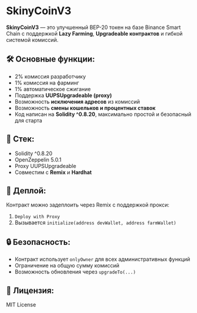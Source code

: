 # SkinyCoinV3

**SkinyCoinV3** — это улучшенный BEP-20 токен на базе Binance Smart Chain с поддержкой **Lazy Farming**, **Upgradeable контрактов** и гибкой системой комиссий.

## 🛠 Основные функции:
- 2% комиссия разработчику
- 1% комиссия на фарминг
- 1% автоматическое сжигание
- Поддержка **UUPSUpgradeable (proxy)**
- Возможность **исключения адресов** из комиссий
- Возможность **смены кошельков и процентных ставок**
- Код написан на **Solidity ^0.8.20**, максимально простой и безопасный для старта

## 🧱 Стек:
- Solidity ^0.8.20
- OpenZeppelin 5.0.1
- Proxy UUPSUpgradeable
- Совместим с **Remix** и **Hardhat**

## 🚀 Деплой:
Контракт можно задеплоить через Remix с поддержкой прокси:
1. `Deploy with Proxy`
2. Вызывается `initialize(address devWallet, address farmWallet)`

## 🔒 Безопасность:
- Контракт использует `onlyOwner` для всех административных функций
- Ограничение на общую сумму комиссий
- Возможность обновления через `upgradeTo(...)`

## 📄 Лицензия:
MIT License
